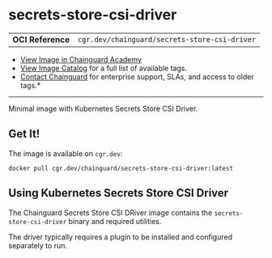 <!--monopod:start-->
# secrets-store-csi-driver
| | |
| - | - |
| **OCI Reference** | `cgr.dev/chainguard/secrets-store-csi-driver` |


* [View Image in Chainguard Academy](https://edu.chainguard.dev/chainguard/chainguard-images/reference/secrets-store-csi-driver/overview/)
* [View Image Catalog](https://console.enforce.dev/images/catalog) for a full list of available tags.
* [Contact Chainguard](https://www.chainguard.dev/chainguard-images) for enterprise support, SLAs, and access to older tags.*

---
<!--monopod:end-->

<!--overview:start-->
Minimal image with Kubernetes Secrets Store CSI Driver.
<!--overview:end-->

<!--getting:start-->
## Get It!
The image is available on `cgr.dev`:

```
docker pull cgr.dev/chainguard/secrets-store-csi-driver:latest
```
<!--getting:end-->

<!--body:start-->
## Using Kubernetes Secrets Store CSI Driver

The Chainguard Secrets Store CSI DRiver image contains the `secrets-store-csi-driver` binary and required utilities.

The driver typically requires a plugin to be installed and configured separately to run.
<!--body:end-->
